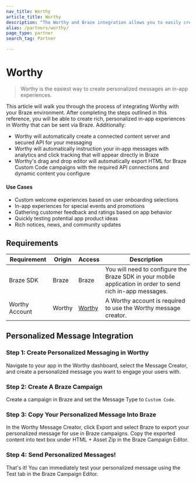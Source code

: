 ```yaml
---
nav_title: Worthy
article_title: Worthy
description: "The Worthy and Braze integration allows you to easily create personalized, rich in-app experiences using Worthy's drag and drop editor that can be delivered via Braze."
alias: /partners/worthy/
page_type: partner
search_tag: Partner

---
```


# Worthy

> Worthy is the easiest way to create personalized messages an in-app experiences.

This article will walk you through the process of integrating Worthy with your Braze environment. After completing the steps outlined in this reference, you will be able to create rich, personalized in-app experiences in Worthy that can be sent via Braze. Additionally:

- Worthy will automatically create a connected content server and secured API for your messaging
- Worthy will automatically instruction your in-app messages with analytics and click tracking that will appear directly in Braze
- Worthy's drag and drop editor will automatically export HTML for Braze Custom Code campaigns with the required API connections and dynamic content you configure

#### Use Cases

- Custom welcome experiences based on user onboarding selections
- In-app experiences for special events and promotions
- Gathering customer feedback and ratings based on app behavior
- Quickly testing potential app product ideas
- Rich notices, news, and community updates

## Requirements
| Requirement | Origin | Access | Description |
|---|---|---|---|
| Braze SDK | Braze | Braze | You will need to configure the Braze SDK in your mobile application in order to send rich in-app messages.
| Worthy Account | Worthy | [Worthy](https://worthy.ai/) | A Worthy account is required to use the Worthy message creator. |


## Personalized Message Integration

### Step 1: Create Personalized Messaging in Worthy

Navigate to your app in the Worthy dashboard, select the Message Creator, and create a personalized message you want to engage your users with.

### Step 2: Create A Braze Campaign

Create a campaign in Braze and set the Message Type to `Custom Code`.

### Step 3: Copy Your Personalized Message Into Braze

In the Worthy Message Creator, click Export and select Braze to export your personalized message for use in Braze campaigns. Copy the exported content into text box under HTML + Asset Zip in the Braze Campaign Editor.

### Step 4: Send Personalized Messages!

That's it! You can immediately test your personalized message using the Test tab in the Braze Campaign Editor. 

